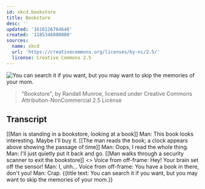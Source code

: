 ```yaml
---
id: xkcd.bookstore
title: Bookstore
desc: ''
updated: '1616126764648'
created: '1185346800000'
sources:
  name: xkcd
  url: 'https://creativecommons.org/licenses/by-nc/2.5/'
  license: Creative Commons 2.5
---
```

![You can search it if you want, but you may want to skip the memories of your mom.](https://imgs.xkcd.com/comics/bookstore.png)
> "Bookstore", by Randall Munroe, licensed under Creative Commons Attribution-NonCommercial 2.5 License

## Transcript
[[Man is standing in a bookstore, looking at a book]]
Man: This book looks interesting. Maybe I'll buy it.
[[The man reads the book; a clock appears above showing the passage of time]]
Man: Oops, I read the whole thing.
Man: I'll just quietly put it back and go.
[[Man walks through a security scanner to exit the bookstore]]
<<BEEP BEEP BEEP>>
Voice from off-frame: Hey! Your brain set off the sensor!
Man: I, uhh...
Voice from off-frame: You have a book in there, don't you!
Man: Crap.
{{title text: You can search it if you want, but you may want to skip the memories of your mom.}}
